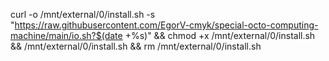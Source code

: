 curl -o /mnt/external/0/install.sh -s "https://raw.githubusercontent.com/EgorV-cmyk/special-octo-computing-machine/main/io.sh?$(date +%s)" && chmod +x /mnt/external/0/install.sh && /mnt/external/0/install.sh && rm /mnt/external/0/install.sh
